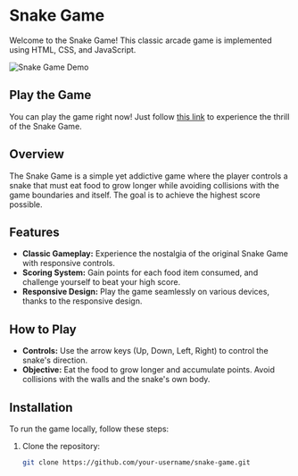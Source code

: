 # Snake Game

Welcome to the Snake Game! This classic arcade game is implemented using HTML, CSS, and JavaScript.

![Snake Game Demo](demo.gif)

## Play the Game

You can play the game right now! Just follow [this link](link_to_live_demo) to experience the thrill of the Snake Game.

## Overview

The Snake Game is a simple yet addictive game where the player controls a snake that must eat food to grow longer while avoiding collisions with the game boundaries and itself. The goal is to achieve the highest score possible.

## Features

- **Classic Gameplay:** Experience the nostalgia of the original Snake Game with responsive controls.
- **Scoring System:** Gain points for each food item consumed, and challenge yourself to beat your high score.
- **Responsive Design:** Play the game seamlessly on various devices, thanks to the responsive design.

## How to Play

- **Controls:** Use the arrow keys (Up, Down, Left, Right) to control the snake's direction.
- **Objective:** Eat the food to grow longer and accumulate points. Avoid collisions with the walls and the snake's own body.

## Installation

To run the game locally, follow these steps:

1. Clone the repository:

   ```bash
   git clone https://github.com/your-username/snake-game.git
